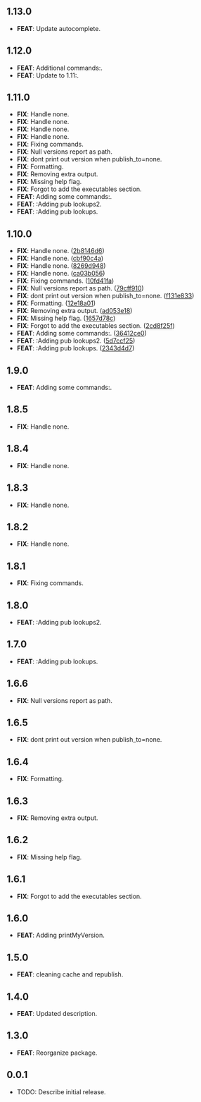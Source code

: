 ## 1.13.0

 - **FEAT**: Update autocomplete.

## 1.12.0

 - **FEAT**: Additional commands:.
 - **FEAT**: Update to 1.11:.

## 1.11.0

 - **FIX**: Handle none.
 - **FIX**: Handle none.
 - **FIX**: Handle none.
 - **FIX**: Handle none.
 - **FIX**: Fixing commands.
 - **FIX**: Null versions report as path.
 - **FIX**: dont print out version when publish_to=none.
 - **FIX**: Formatting.
 - **FIX**: Removing extra output.
 - **FIX**: Missing help flag.
 - **FIX**: Forgot to add the executables section.
 - **FEAT**: Adding some commands:.
 - **FEAT**: :Adding pub lookups2.
 - **FEAT**: :Adding pub lookups.

## 1.10.0

 - **FIX**: Handle none. ([2b8146d6](https://github.com/invertase/melos/commit/2b8146d672a3e5e91da43dc4dd98eb4b4e5ef326))
 - **FIX**: Handle none. ([cbf90c4a](https://github.com/invertase/melos/commit/cbf90c4a9dadebc5a7152e63e269d7d413de55ad))
 - **FIX**: Handle none. ([8269d948](https://github.com/invertase/melos/commit/8269d9483884eb402b06f026c2c8d1b184f9f98f))
 - **FIX**: Handle none. ([ca03b056](https://github.com/invertase/melos/commit/ca03b056ce58fcc6d81101e5d441e220ce878320))
 - **FIX**: Fixing commands. ([10fd41fa](https://github.com/invertase/melos/commit/10fd41fa8f8660e280c279a571379c9523f39a13))
 - **FIX**: Null versions report as path. ([79cff910](https://github.com/invertase/melos/commit/79cff9105a50bb08a7f5f6a5a635274901557561))
 - **FIX**: dont print out version when publish_to=none. ([f131e833](https://github.com/invertase/melos/commit/f131e833b7163ca64ea6ee71b2a9c95f61ee5642))
 - **FIX**: Formatting. ([12e18a01](https://github.com/invertase/melos/commit/12e18a017dce6788693e22ae3c2e15c31e5ca84e))
 - **FIX**: Removing extra output. ([ad053e18](https://github.com/invertase/melos/commit/ad053e186f6f920e84c346bf6a7d1c3d7365334a))
 - **FIX**: Missing help flag. ([1657d78c](https://github.com/invertase/melos/commit/1657d78cb2636288460f70447213f444266a717f))
 - **FIX**: Forgot to add the executables section. ([2cd8f25f](https://github.com/invertase/melos/commit/2cd8f25f0b169baf50e5246521e2422459725b75))
 - **FEAT**: Adding some commands:. ([36412ce0](https://github.com/invertase/melos/commit/36412ce0cf63079d9d9c5dc623200e923a54ee63))
 - **FEAT**: :Adding pub lookups2. ([5d7ccf25](https://github.com/invertase/melos/commit/5d7ccf257737795545f63e43053fb8d095de9695))
 - **FEAT**: :Adding pub lookups. ([2343d4d7](https://github.com/invertase/melos/commit/2343d4d7bfbbe58f4abb6fb2ea14570c591f5478))

## 1.9.0

 - **FEAT**: Adding some commands:.

## 1.8.5

 - **FIX**: Handle none.

## 1.8.4

 - **FIX**: Handle none.

## 1.8.3

 - **FIX**: Handle none.

## 1.8.2

 - **FIX**: Handle none.

## 1.8.1

 - **FIX**: Fixing commands.

## 1.8.0

 - **FEAT**: :Adding pub lookups2.

## 1.7.0

 - **FEAT**: :Adding pub lookups.

## 1.6.6

 - **FIX**: Null versions report as path.

## 1.6.5

 - **FIX**: dont print out version when publish_to=none.

## 1.6.4

 - **FIX**: Formatting.

## 1.6.3

 - **FIX**: Removing extra output.

## 1.6.2

 - **FIX**: Missing help flag.

## 1.6.1

 - **FIX**: Forgot to add the executables section.

## 1.6.0

 - **FEAT**: Adding printMyVersion.

## 1.5.0

 - **FEAT**: cleaning cache and republish.

## 1.4.0

 - **FEAT**: Updated description.

## 1.3.0

 - **FEAT**: Reorganize package.

## 0.0.1

* TODO: Describe initial release.
